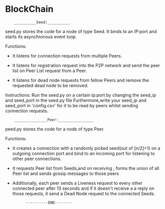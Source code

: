 # BlockChain

		__________Seed:__________
seed.py stores the code for a node of type Seed.
It binds to an IP:port and starts its asynchronous event loop.

Functions:

- It listens for connection requests from multiple Peers.

- It listens for registration request into the P2P network and send the
peer list on Peer List request from a Peer.

- It listens for dead node requests from fellow Peers and remove the
requested dead node to be removed.

Instructions:
Run the seed.py on a certain Ip:port
by changing the seed_ip and seed_port in the seed.py file
Furthermore,write your seed_ip and seed_port in 'config.csv' for it 
to be read by peers whilst sending connection requests.

		_______________Peer:________________
peed.py stores the code for a node of type Peer.

Functions:
- It creates a connection with a randomly picked seed(out of [n/2]+1)
on a outgoing connection port and bind to an incoming port for listening to 
other peer connections.

- It requests Peer list from Seeds,and on receiving , forms the union of all
Peer list and sends gossip messages to those peers

- Additionally, each peer sends a Liveness request to every other connected peer
after 13 seconds and if it doesn't receive a a reply on those requests,
it send a Dead Node request to the connected Seeds.


			----------END--------

